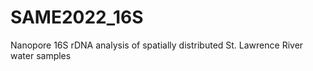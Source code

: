 # SAME2022_16S
Nanopore 16S rDNA analysis of spatially distributed St. Lawrence River water samples
